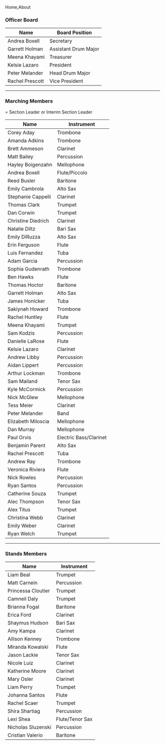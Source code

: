 Home,About

### Officer Board

| Name | Board Position |
|------|----------------|
| Andrea Boxell | Secretary |
| Garrett Holman | Assistant Drum Major |
| Meena Khayami | Treasurer |
| Kelsie Lazaro | President |
| Peter Melander | Head Drum Major |
| Rachel Prescott | Vice President |

---

### Marching Members
<span class="glyphicon glyphicon-star-empty"></span> = Section Leader or Interim Section Leader

| Name | Instrument |
|------|------------|
| Corey Aday | Trombone |
| Amanda Adkins | Trombone |
| <span class="glyphicon glyphicon-star-empty"></span> Brett Ammeson | Clarinet |
| <span class="glyphicon glyphicon-star-empty"></span> Matt Bailey | Percussion |
| Hayley Boigenzahn | Mellophone |
| Andrea Boxell | Flute/Piccolo |
| Reed Busler | Baritone |
| <span class="glyphicon glyphicon-star-empty"></span> Emily Cambrola | Alto Sax |
| Stephanie Cappelli | Clarinet |
| Thomas Clark | Trumpet |
| Dan Corwin | Trumpet |
| Christine Diedrich | Clarinet |
| Natalie Diltz | Bari Sax |
| Emily DiRuzza | Alto Sax |
| Erin Ferguson | Flute |
| <span class="glyphicon glyphicon-star-empty"></span> Luis Fernandez | Tuba |
| Adam Garcia | Percussion |
| Sophia Gudenrath | Trombone |
| Ben Hawks | Flute |
| Thomas Hoctor | Baritone |
| Garrett Holman | Alto Sax |
| James Honicker | Tuba |
| Sakiynah Howard | Trombone |
| Rachel Huntley | Flute |
| Meena Khayami | Trumpet |
| Sam Kodzis | Percussion |
| <span class="glyphicon glyphicon-star-empty"></span> Danielle LaRose | Flute |
| <span class="glyphicon glyphicon-star-empty"></span> Kelsie Lazaro | Clarinet |
| Andrew Libby | Percussion |
| Aidan Lippert | Percussion |
| Arthur Lockman | Trombone |
| Sam Mailand | Tenor Sax |
| Kyle McCormick | Percussion |
| Nick McGlew | Mellophone |
| Tess Meier | Clarinet |
| Peter Melander | Band |
| Elizabeth Miloscia | Mellophone |
| Dan Murray | Mellophone |
| Paul Orvis | Electric Bass/Clarinet |
| Benjamin Parent | Alto Sax |
| Rachel Prescott | Tuba |
| Andrew Ray | Trombone |
| Veronica Riviera | Flute |
| Nick Rowles | Percussion |
| Ryan Santos | Percussion |
| <span class="glyphicon glyphicon-star-empty"></span> Catherine Souza | Trumpet |
| Alec Thompson | Tenor Sax |
| Alex Titus | Trumpet |
| Christina Webb | Clarinet |
| Emily Weber | Clarinet |
| Ryan Welch | Trumpet |

---

### Stands Members

| Name | Instrument |
|------|------------|
| Liam Beal | Trumpet |
| Matt Carnein | Percussion |
| Princessa Cloutier | Trumpet |
| Camneil Daly | Trumpet |
| Brianna Fogal | Baritone |
| Erica Ford | Clarinet |
| Shaymus Hudson | Bari Sax |
| Amy Kampa | Clarinet |
| Allison Kenney | Trombone |
| Miranda Kowalski | Flute |
| Jason Lackie | Tenor Sax |
| Nicole Luiz | Clarinet |
| Katherine Moore | Clarinet |
| Mary Osler | Clarinet |
| Liam Perry | Trumpet |
| Johanna Santos | Flute |
| Rachel Scaer | Trumpet |
| Shira Shartiag | Percussion |
| Lexi Shea | Flute/Tenor Sax |
| Nicholas Sluzenski | Percussion |
| Cristian Valerio | Baritone |
